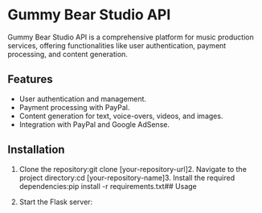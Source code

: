 # Gummy Bear Studio API

Gummy Bear Studio API is a comprehensive platform for music production services, offering functionalities like user authentication, payment processing, and content generation.

## Features

- User authentication and management.
- Payment processing with PayPal.
- Content generation for text, voice-overs, videos, and images.
- Integration with PayPal and Google AdSense.

## Installation

1. Clone the repository:git clone [your-repository-url]2. Navigate to the project directory:cd [your-repository-name]3. Install the required dependencies:pip install -r requirements.txt## Usage

1. Start the Flask server: